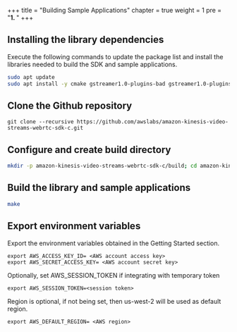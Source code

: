 +++
title = "Building Sample Applications"
chapter = true
weight = 1
pre = "<b>1. </b>"
+++



## Installing the library dependencies



Execute the following commands to update the package list and install the libraries needed to build the SDK and sample applications.

```bash
sudo apt update
sudo apt install -y cmake gstreamer1.0-plugins-bad gstreamer1.0-plugins-good gstreamer1.0-plugins-ugly gstreamer1.0-tools libgstreamer-plugins-base1.0-dev
```

## Clone the Github repository


```git
git clone --recursive https://github.com/awslabs/amazon-kinesis-video-streams-webrtc-sdk-c.git
```


## Configure and create build directory

```bash
mkdir -p amazon-kinesis-video-streams-webrtc-sdk-c/build; cd amazon-kinesis-video-streams-webrtc-sdk-c/build; cmake ..
```

## Build the library and sample applications

```bash
make
```

## Export environment variables

Export the environment variables obtained in the Getting Started section.
```
export AWS_ACCESS_KEY_ID= <AWS account access key>
export AWS_SECRET_ACCESS_KEY= <AWS account secret key>
```

Optionally, set AWS_SESSION_TOKEN if integrating with temporary token
```
export AWS_SESSION_TOKEN=<session token>
```

Region is optional, if not being set, then us-west-2 will be used as default region.
```
export AWS_DEFAULT_REGION= <AWS region>
```
